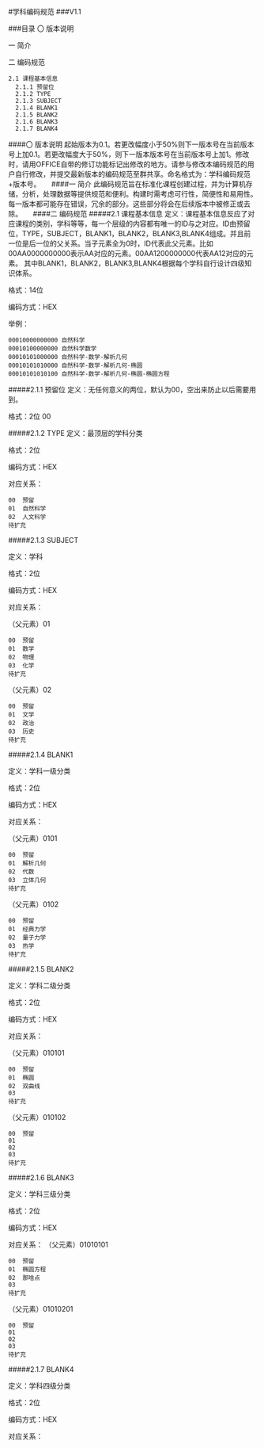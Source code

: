 #学科编码规范
###V1.1

###目录
  〇 版本说明
  
  一 简介	  
  
  二 编码规范

    2.1 课程基本信息
      2.1.1 预留位	
      2.1.2 TYPE	
      2.1.3 SUBJECT	
      2.1.4 BLANK1	
      2.1.5 BLANK2
      2.1.6 BLANK3
      2.1.7 BLANK4


####〇 版本说明
起始版本为0.1。若更改幅度小于50%则下一版本号在当前版本号上加0.1。若更改幅度大于50%，则下一版本版本号在当前版本号上加1。修改时，请用OFFICE自带的修订功能标记出修改的地方。请参与修改本编码规范的用户自行修改，并提交最新版本的编码规范至群共享。命名格式为：学科编码规范+版本号。
 
####一 简介
此编码规范旨在标准化课程创建过程，并为计算机存储，分析，处理数据等提供规范和便利。构建时需考虑可行性，简便性和易用性。每一版本都可能存在错误，冗余的部分。这些部分将会在后续版本中被修正或去除。
 
####二 编码规范
#####2.1 课程基本信息
定义：课程基本信息反应了对应课程的类别，学科等等，每一个层级的内容都有唯一的ID与之对应。ID由预留位，TYPE，SUBJECT，BLANK1，BLANK2，BLANK3,BLANK4组成。并且前一位是后一位的父关系。当子元素全为0时，ID代表此父元素。比如00AA0000000000表示AA对应的元素。00AA1200000000代表AA12对应的元素。
其中BLANK1，BLANK2，BLANK3,BLANK4根据每个学科自行设计四级知识体系。

格式：14位

编码方式：HEX

举例：

    00010000000000 自然科学
    00010100000000 自然科学数学
    00010101000000 自然科学-数学-解析几何
    00010101010000 自然科学-数学-解析几何-椭圆
    00010101010100 自然科学-数学-解析几何-椭圆-椭圆方程

#####2.1.1 预留位
定义：无任何意义的两位，默认为00，空出来防止以后需要用到。

格式：2位 00

#####2.1.2 TYPE
定义：最顶层的学科分类

格式：2位

编码方式：HEX

对应关系：

    00	预留
    01	自然科学
    02	人文科学
    待扩充	

#####2.1.3 SUBJECT

定义：学科

格式：2位

编码方式：HEX

对应关系：

（父元素）01

    00	预留
    01	数学
    02	物理
    03	化学
    待扩充	


（父元素）02

    00	预留
    01	文学
    02	政治
    03	历史
    待扩充		

#####2.1.4 BLANK1

定义：学科一级分类

格式：2位

编码方式：HEX

对应关系：

（父元素）0101

    00	预留
    01	解析几何
    02	代数
    03	立体几何
    待扩充	


（父元素）0102

    00	预留
    01	经典力学
    02	量子力学
    03	热学
    待扩充	

#####2.1.5 BLANK2

定义：学科二级分类

格式：2位

编码方式：HEX

对应关系：

（父元素）010101

    00	预留
    01	椭圆
    02	双曲线
    03	
    待扩充


（父元素）010102

    00	预留
    01	
    02	
    03	
    待扩充

#####2.1.6 BLANK3

定义：学科三级分类

格式：2位

编码方式：HEX

对应关系：
（父元素）01010101

    00	预留
    01	椭圆方程
    02	那啥点
    03	
    待扩充

（父元素）01010201

    00	预留
    01	
    02	
    03	
    待扩充

#####2.1.7 BLANK4

定义：学科四级分类

格式：2位

编码方式：HEX

对应关系：
